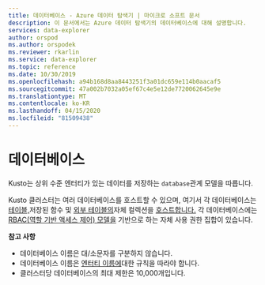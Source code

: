 ```yaml
---
title: 데이터베이스 - Azure 데이터 탐색기 | 마이크로 소프트 문서
description: 이 문서에서는 Azure 데이터 탐색기의 데이터베이스에 대해 설명합니다.
services: data-explorer
author: orspod
ms.author: orspodek
ms.reviewer: rkarlin
ms.service: data-explorer
ms.topic: reference
ms.date: 10/30/2019
ms.openlocfilehash: a94b168d8aa8443251f3a01dc659e114b0aacaf5
ms.sourcegitcommit: 47a002b7032a05ef67c4e5e12de7720062645e9e
ms.translationtype: MT
ms.contentlocale: ko-KR
ms.lasthandoff: 04/15/2020
ms.locfileid: "81509438"
---
```

# <a name="databases"></a>데이터베이스

Kusto는 상위 수준 엔터티가 있는 데이터를 저장하는 `database`관계 모델을 따릅니다. 

Kusto 클러스터는 여러 데이터베이스를 호스트할 수 있으며, 여기서 각 데이터베이스는 [테이블,](tables.md)저장된 함수 및 [외부 테이블의](externaltables.md)자체 컬렉션을 [호스트합니다.](stored-functions.md)
각 데이터베이스에는 [RBAC(역할 기반 액세스 제어) 모델을](../../management/access-control/index.md) 기반으로 하는 자체 사용 권한 집합이 있습니다.

**참고 사항**  

* 데이터베이스 이름은 대/소문자를 구분하지 않습니다.
* 데이터베이스 이름은 [엔터티 이름에](./entity-names.md)대한 규칙을 따라야 합니다.
* 클러스터당 데이터베이스의 최대 제한은 10,000개입니다.